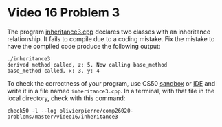 # Video 16 Problem 3

The program [inheritance3.cpp](inheritance3.cpp) declares two classes with an
inheritance relationship. It fails to compile due to a coding mistake. Fix the
mistake to have the compiled code produce the following output:
```shell
./inheritance3
derived method called, z: 5. Now calling base_method
base_method called, x: 3, y: 4
```

To check the correctness of your program, use CS50 [sandbox](sandbox.cs50.io)
or [IDE](ide.cs50.io) and write it in a file named `inheritance3.cpp`. In a
terminal, with that file in the local directory, check with this command:
```shell
check50 -l --log olivierpierre/comp26020-problems/master/video16/inheritance3
```
